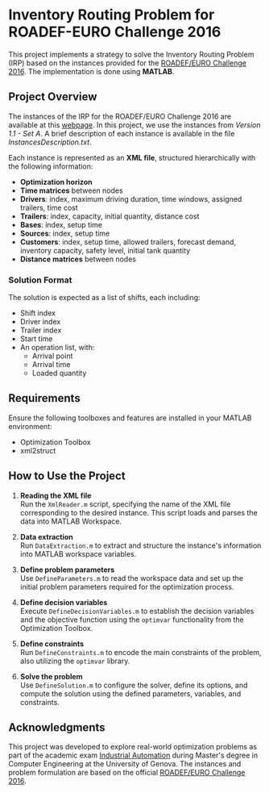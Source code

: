 # Inventory Routing Problem for ROADEF-EURO Challenge 2016

This project implements a strategy to solve the Inventory Routing Problem (IRP) based on the instances provided for the [ROADEF/EURO Challenge 2016](https://www.roadef.org/challenge/2016/en/). The implementation is done using **MATLAB**.

## Project Overview

The instances of the IRP for the ROADEF/EURO Challenge 2016 are available at this [webpage](https://roadef.org/challenge/2016/en/instances.php). In this project, we use the instances from *Version 1.1 - Set A*. A brief description of each instance is available in the file *InstancesDescription.txt*.

Each instance is represented as an **XML file**, structured hierarchically with the following information:

- **Optimization horizon**
- **Time matrices** between nodes
- **Drivers**: index, maximum driving duration, time windows, assigned trailers, time cost
- **Trailers**: index, capacity, initial quantity, distance cost
- **Bases**: index, setup time
- **Sources**: index, setup time
- **Customers**: index, setup time, allowed trailers, forecast demand, inventory capacity, safety level, initial tank quantity
- **Distance matrices** between nodes

### Solution Format

The solution is expected as a list of shifts, each including:

- Shift index
- Driver index
- Trailer index
- Start time
- An operation list, with:
  - Arrival point
  - Arrival time
  - Loaded quantity

## Requirements

Ensure the following toolboxes and features are installed in your MATLAB environment:

- Optimization Toolbox
- xml2struct
  

## How to Use the Project

1. **Reading the XML file**  
  Run the `XmlReader.m` script, specifying the name of the XML file corresponding to the desired instance. This script loads and parses the data into MATLAB Workspace.
  
2. **Data extraction**  
  Run `DataExtraction.m` to extract and structure the instance's information into MATLAB workspace variables.
  
3. **Define problem parameters**  
  Use `DefineParameters.m` to read the workspace data and set up the initial problem parameters required for the optimization process.
  
4. **Define decision variables**  
  Execute `DefineDecisionVariables.m` to establish the decision variables and the objective function using the `optimvar` functionality from the Optimization Toolbox.
  
5. **Define constraints**  
  Run `DefineConstraints.m` to encode the main constraints of the problem, also utilizing the `optimvar` library.
  
6. **Solve the problem**  
  Use `DefineSolution.m` to configure the solver, define its options, and compute the solution using the defined parameters, variables, and constraints.
  

## Acknowledgments

This project was developed to explore real-world optimization problems as part of the academic exam [Industrial Automation](https://corsi.unige.it/off.f/2021/ins/51470) during Master's degree in Computer Engineering at the University of Genova. The instances and problem formulation are based on the official [ROADEF/EURO Challenge 2016](https://www.roadef.org/challenge/2016/en/).
